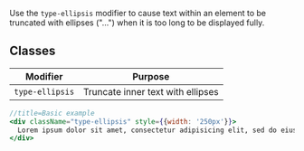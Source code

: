 Use the `type-ellipsis` modifier to cause text within an element to be truncated with ellipses ("...") when it is too long to be displayed fully.

## Classes

Modifier | Purpose
---------|--------
`type-ellipsis` | Truncate inner text with ellipses

```jsx harmony
//title=Basic example
<div className="type-ellipsis" style={{width: '250px'}}>
  Lorem ipsum dolor sit amet, consectetur adipisicing elit, sed do eiusmod tempor incididunt ut labore et dolore magna aliqua. Ut enim ad minim veniam, quis nostrud exercitation ullamco laboris nisi ut aliquip ex ea commodo consequat. Duis aute irure dolor in reprehenderit in voluptate velit esse cillum dolore eu fugiat nulla pariatur. Excepteur sint occaecat cupidatat non proident, sunt in culpa qui officia deserunt mollit anim id est laborum.
</div>
```